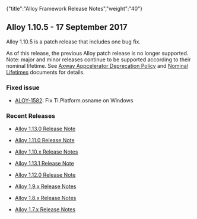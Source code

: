 {"title":"Alloy Framework Release Notes","weight":"40"} 

## Alloy 1.10.5 - 17 September 2017

Alloy 1.10.5 is a patch release that includes one bug fix.

As of this release, the previous Alloy patch release is no longer supported. Note: major and minor releases continue to be supported according to their nominal lifetime. See [Axway Appcelerator Deprecation Policy](/docs/appc/AMPLIFY_Appcelerator_Services_Overview/Axway_Appcelerator_Deprecation_Policy/) and [Nominal Lifetimes](/docs/appc/AMPLIFY_Appcelerator_Services_Overview/Axway_Appcelerator_Product_Lifecycle/#NominalLifetimes) documents for details.

### Fixed issue

*   [ALOY-1582](https://jira.appcelerator.org/browse/ALOY-1582): Fix Ti.Platform.osname on Windows
    

### Recent Releases

*   [Alloy 1.13.0 Release Note](/docs/appc/Alloy_Framework/Alloy_Framework_Release_Notes/Alloy_1.13.0_Release_Note/)
    
*   [Alloy 1.11.0 Release Note](/docs/appc/Alloy_Framework/Alloy_Framework_Release_Notes/Alloy_1.11.0_Release_Note/)
    
*   [Alloy 1.10.x Release Notes](/docs/appc/Alloy_Framework/Alloy_Framework_Release_Notes/Alloy_1.10.x_Release_Notes/)
    
*   [Alloy 1.13.1 Release Note](/docs/appc/Alloy_Framework/Alloy_Framework_Release_Notes/Alloy_1.13.1_Release_Note/)
    
*   [Alloy 1.12.0 Release Note](/docs/appc/Alloy_Framework/Alloy_Framework_Release_Notes/Alloy_1.12.0_Release_Note/)
    
*   [Alloy 1.9.x Release Notes](/docs/appc/Alloy_Framework/Alloy_Framework_Release_Notes/Alloy_1.9.x_Release_Notes/)
    
*   [Alloy 1.8.x Release Notes](/docs/appc/Alloy_Framework/Alloy_Framework_Release_Notes/Alloy_1.8.x_Release_Notes/)
    
*   [Alloy 1.7.x Release Notes](/docs/appc/Alloy_Framework/Alloy_Framework_Release_Notes/Alloy_1.7.x_Release_Notes/)
